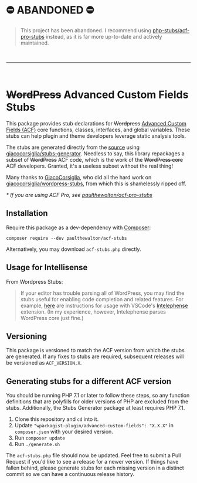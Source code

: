 # ⛔️ ABANDONED ⛔️

> This project has been abandoned. I recommend using [php-stubs/acf-pro-stubs](https://packagist.org/packages/php-stubs/acf-pro-stubs) instead, as it is far more up-to-date and actively maintained.

<br>

---

<br>

# ~~WordPress~~ Advanced Custom Fields Stubs

This package provides stub declarations for ~~Wordpress~~ [Advanced Custom Fields (ACF)](https://wordpress.org/) core functions, classes, interfaces, and global variables. These stubs can help plugin and theme developers leverage static analysis tools.

The stubs are generated directly from the [source](https://wpackagist.org/search?q=advanced-custom-fields&type=plugin&search=) using [giacocorsiglia/stubs-generator](https://github.com/GiacoCorsiglia/php-stubs-generator). Needless to say, this library repackages a subset of ~~WordPress~~ ACF code, which is the work of the ~~WordPress core~~ ACF developers. Granted, it's a useless subset without the real thing!

Many thanks to [GiacoCorsiglia](https://github.com/GiacoCorsiglia), who did all the hard work on [giacocorsiglia/wordpress-stubs](https://github.com/GiacoCorsiglia/wordpress-stubs), from which this is shamelessly ripped off.

*\* If you are using ACF Pro, see [paulthewalton/acf-pro-stubs](https://github.com/paulthewalton/acf-pro-stubs)*  

## Installation

Require this package as a dev-dependency with [Composer](https://getcomposer.org):

```
composer require --dev paulthewalton/acf-stubs
```

Alternatively, you may download `acf-stubs.php` directly.

## Usage for Intellisense

From Wordpress Stubs:

> If your editor has trouble parsing all of WordPress, you may find the stubs useful for enabling code completion and related features. For example, [here](https://github.com/bmewburn/vscode-intelephense/issues/113) are instructions for usage with VSCode's [Intelephense](https://marketplace.visualstudio.com/items?itemName=bmewburn.vscode-intelephense-client) extension. (In my experience, however, Intelephense parses WordPress core just fine.)

## Versioning

This package is versioned to match the ACF version from which the stubs are generated. If any fixes to stubs are required, subsequent releases will be versioned as `ACF_VERSION.X`.

## Generating stubs for a different ACF version

You should be running PHP 7.1 or later to follow these steps, so any function definitions that are polyfills for older versions of PHP are excluded from the stubs. Additionally, the Stubs Generator package at least requires PHP 7.1.

1. Clone this repository and `cd` into it.
2. Update `"wpackagist-plugin/advanced-custom-fields": "X.X.X"` in `composer.json` with your desired version.
3. Run `composer update`
4. Run `./generate.sh`

The `acf-stubs.php` file should now be updated. Feel free to submit a Pull Request if you'd like to see a release for a newer version. If things have fallen behind, please generate stubs for each missing version in a distinct commit so we can have a continuous release history.
